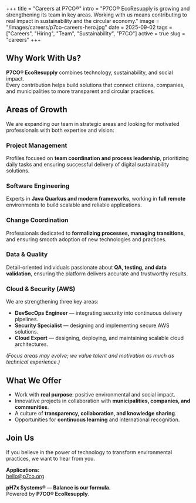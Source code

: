 +++
title = "Careers at P7CO®"
intro = "P7CO® EcoResupply is growing and strengthening its team in key areas. Working with us means contributing to real impact in sustainability and the circular economy."
image = "/images/careers/p7co-careers-hero.jpg"
date = 2025-09-02
tags = ["Careers", "Hiring", "Team", "Sustainability", "P7CO"]
active = true
slug = "careers"
+++

## Why Work With Us?
**P7CO® EcoResupply** combines technology, sustainability, and social impact.  
Every contribution helps build solutions that connect citizens, companies, and municipalities to more transparent and circular practices.  

## Areas of Growth
We are expanding our team in strategic areas and looking for motivated professionals with both expertise and vision:

### Project Management
Profiles focused on **team coordination and process leadership**, prioritizing daily tasks and ensuring successful delivery of digital sustainability solutions.

### Software Engineering
Experts in **Java Quarkus and modern frameworks**, working in **full remote** environments to build scalable and reliable applications.

### Change Coordination
Professionals dedicated to **formalizing processes, managing transitions**, and ensuring smooth adoption of new technologies and practices.

### Data & Quality
Detail-oriented individuals passionate about **QA, testing, and data validation**, ensuring the platform delivers accurate and trustworthy results.

### Cloud & Security (AWS)
We are strengthening three key areas:  
- **DevSecOps Engineer** — integrating security into continuous delivery pipelines.  
- **Security Specialist** — designing and implementing secure AWS solutions.  
- **Cloud Expert** — designing, deploying, and maintaining scalable cloud architectures.  

*(Focus areas may evolve; we value talent and motivation as much as technical experience.)*

## What We Offer
- Work with **real purpose**: positive environmental and social impact.  
- Innovative projects in collaboration with **municipalities, companies, and communities**.  
- A culture of **transparency, collaboration, and knowledge sharing**.  
- Opportunities for **continuous learning** and international recognition.  

## Join Us
If you believe in the power of technology to transform environmental practices, we want to hear from you.  

**Applications:**  
[hello@p7co.org](mailto:hello@p7co.org)  

**pH7x Systems® — Balance is our formula.**  
Powered by **P7CO® EcoResupply**.  
